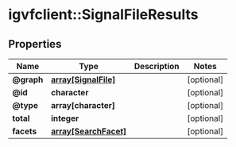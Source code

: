 # igvfclient::SignalFileResults


## Properties
Name | Type | Description | Notes
------------ | ------------- | ------------- | -------------
**@graph** | [**array[SignalFile]**](SignalFile.md) |  | [optional] 
**@id** | **character** |  | [optional] 
**@type** | **array[character]** |  | [optional] 
**total** | **integer** |  | [optional] 
**facets** | [**array[SearchFacet]**](SearchFacet.md) |  | [optional] 


